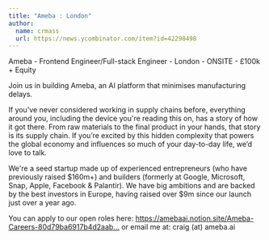 ```yaml
---
title: "Ameba : London"
author:
  name: crmass
  url: https://news.ycombinator.com/item?id=42298498
---
```

Ameba - Frontend Engineer&#x2F;Full-stack Engineer - London - ONSITE - £100k + Equity

Join us in building Ameba, an AI platform that minimises manufacturing delays.

If you’ve never considered working in supply chains before, everything around you, including the device you&#x27;re reading this on, has a story of how it got there. From raw materials to the final product in your hands, that story is its supply chain. If you’re excited by this hidden complexity that powers the global economy and influences so much of your day-to-day life, we’d love to talk.

We&#x27;re a seed startup made up of experienced entrepreneurs (who have previously raised $160m+) and builders (formerly at Google, Microsoft, Snap, Apple, Facebook &amp; Palantir). We have big ambitions and are backed by the best investors in Europe, having raised over $9m since our launch just over a year ago.

You can apply to our open roles here: <a href="https:&#x2F;&#x2F;amebaai.notion.site&#x2F;Ameba-Careers-80d79ba6917b4d2aab270fc9a69d9170" rel="nofollow">https:&#x2F;&#x2F;amebaai.notion.site&#x2F;Ameba-Careers-80d79ba6917b4d2aab...</a> or email me at: craig (at) ameba.ai
<JobApplication />
